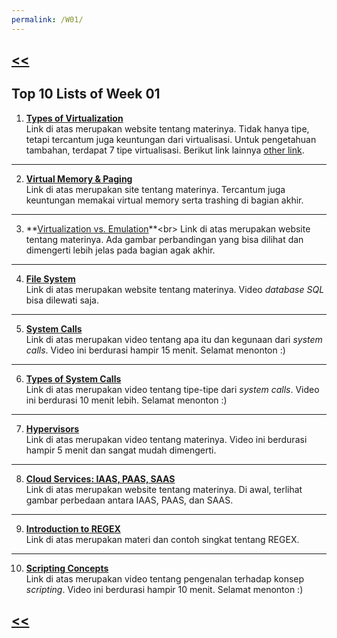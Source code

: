 ```yaml
---
permalink: /W01/
---
```

## [<<](../)

## Top 10 Lists of Week 01

1. **[Types of Virtualization](http://nexiilabs.com/blog/virtualization-types-benefits/)**<br>
Link di atas merupakan website tentang materinya. Tidak hanya tipe, tetapi tercantum juga keuntungan dari virtualisasi. Untuk pengetahuan tambahan, terdapat 7 tipe virtualisasi. Berikut link lainnya [other link](https://www.kelsercorp.com/blog/the-7-types-of-virtualization).
* * *
2. **[Virtual Memory & Paging](https://www.studytonight.com/operating-system/virtual-memory)**<br>
Link di atas merupakan site tentang materinya. Tercantum juga keuntungan memakai virtual memory serta trashing di bagian akhir.
* * *
3. **[Virtualization vs. Emulation](https://www.hitechnectar.com/blogs/virtualization-emulation/#:~:text=The%20Main%20Difference%20Between%20Virtualization%20and%20Emulation&text=The%20main%20difference%20between%20the,of%20domains%20in%20use%20language.&text=Whereas%2C%20in%20an%20emulator%2C%20the,run%20on%20the%20physical%20hardware.)**<br>
Link di atas merupakan website tentang materinya. Ada gambar perbandingan yang bisa dilihat dan dimengerti lebih jelas pada bagian agak akhir.
* * *
4. **[File System](https://www.guru99.com/file-systems-operating-system.html)**<br>
Link di atas merupakan website tentang materinya. Video _database SQL_ bisa dilewati saja.
* * *
5. **[System Calls](https://youtu.be/lhToWeuWWfw)**<br>
Link di atas merupakan video tentang apa itu dan kegunaan dari _system calls_. Video ini berdurasi hampir 15 menit. Selamat menonton :)
* * *
6. **[Types of System Calls](https://youtu.be/EavqupVh8ls)**<br>
Link di atas merupakan video tentang tipe-tipe dari _system calls_. Video ini berdurasi 10 menit lebih. Selamat menonton :)
* * *
7. **[Hypervisors](https://youtu.be/Q0XyphhfJXE)**<br>
Link di atas merupakan video tentang materinya. Video ini berdurasi hampir 5 menit dan sangat mudah dimengerti.
* * *
8. **[Cloud Services: IAAS, PAAS, SAAS](https://www.jagoanhosting.com/blog/mengenal-saas-paas-dan-iaas/)**<br>
Link di atas merupakan website tentang materinya. Di awal, terlihat gambar perbedaan antara IAAS, PAAS, dan SAAS.
* * *
9. **[Introduction to REGEX](https://devblogs.microsoft.com/scripting/regular-expressions-regex-introduction/)**<br>
Link di atas merupakan materi dan contoh singkat tentang REGEX.
* * *
10. **[Scripting Concepts](https://www.coursera.org/lecture/ibm-penetration-testing-incident-response-forensics/scripting-concepts-sJe9J)**<br>
Link di atas merupakan video tentang pengenalan terhadap konsep _scripting_. Video ini berdurasi hampir 10 menit. Selamat menonton :)

## [<<](../)
